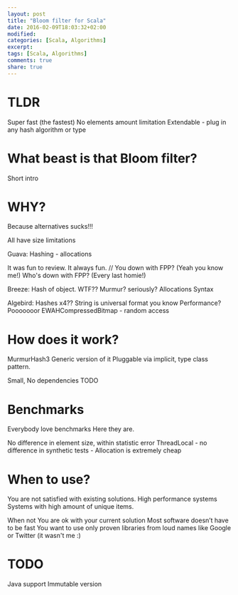 ```yaml
---
layout: post
title: "Bloom filter for Scala"
date: 2016-02-09T18:03:32+02:00
modified:
categories: [Scala, Algorithms]
excerpt:
tags: [Scala, Algorithms]
comments: true
share: true
---
```



# TLDR
Super fast (the fastest)
No elements amount limitation
Extendable - plug in any hash algorithm or type

# What beast is that Bloom filter?

Short intro

# WHY?

Because alternatives sucks!!!

All have size limitations

Guava:
Hashing - allocations

It was fun to review. It always fun.
// You down with FPP? (Yeah you know me!) Who's down with FPP? (Every last homie!)

Breeze:
Hash of object. WTF?? Murmur? seriously?
Allocations
Syntax

Algebird:
Hashes x4??
String is universal format you know
Performance? Pooooooor
EWAHCompressedBitmap - random access

# How does it work?

MurmurHash3
Generic version of it
Pluggable via implicit, type class pattern.

Small, No dependencies TODO

# Benchmarks

Everybody love benchmarks
Here they are.

No difference in element size, within statistic error
ThreadLocal - no difference in synthetic tests - Allocation is extremely cheap


# When to use?

You are not satisfied with existing solutions.
High performance systems
Systems with high amount of unique items.


When not
You are ok with your current solution
Most software doesn’t have to be fast
You want to use only proven libraries from loud names like Google or Twitter (it wasn't me :)


# TODO

Java support
Immutable version
